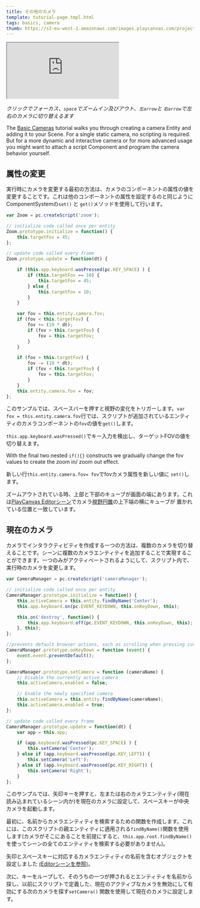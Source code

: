 ```yaml
---
title: その他のカメラ
template: tutorial-page.tmpl.html
tags: basics, camera
thumb: https://s3-eu-west-1.amazonaws.com/images.playcanvas.com/projects/12/405835/E7331A-image-75.jpg
---
```


<iframe src="https://playcanv.as/p/5yUf1fvg/"></iframe>

*クリックでフォーカス、`space`でズームイン及びアウト、`左arrow`と `右arrow`で左右のカメラに切り替えるます*

The [Basic Cameras][1] tutorial walks you through creating a camera Entity and adding it to your Scene. For a single static camera, no scripting is required. But for a more dynamic and interactive camera or for more advanced usage you might want to attach a script Component and program the camera behavior yourself.

## 属性の変更

実行時にカメラを変更する最初の方法は、カメラのコンポーネントの属性の値を変更することです。これは他のコンポーネントの属性を設定するのと同じように
ComponentSystemの`set()` と `get()`メソッドを使用して行います。

```javascript
var Zoom = pc.createScript('zoom');

// initialize code called once per entity
Zoom.prototype.initialize = function() {
    this.targetFov = 45;
};

// update code called every frame
Zoom.prototype.update = function(dt) {

    if (this.app.keyboard.wasPressed(pc.KEY_SPACE) ) {
        if (this.targetFov == 10) {
            this.targetFov = 45;
        } else {
            this.targetFov = 10;
        }
    }

    var fov = this.entity.camera.fov;
    if (fov < this.targetFov) {
        fov += (10 * dt);
        if (fov > this.targetFov) {
            fov = this.targetFov;
        }
    }

    if (fov > this.targetFov) {
        fov -= (10 * dt);
        if (fov < this.targetFov) {
            fov = this.targetFov;
        }
    }
    this.entity.camera.fov = fov;
};

```

このサンプルでは、スペースバーを押すと視野の変化をトリガーします。`var fov = this.entity.camera.fov`行では、スクリプトが追加されているエンティティのカメラコンポーネントの`fov`の値を`get()`します。

`this.app.keyboard.wasPressed()`でキー入力を検出し、ターゲットFOVの値を切り替えます。

With the final two nested `if(){}` constructs we gradually change the fov values to create the zoom in/ zoom out effect.

新しい行`this.entity.camera.fov= fov`でfovカメラ属性を新しい値に `set()`します。

ズームアウトされている時、上部と下部のキューブが画面の端にあります。これは[PlayCanvas Editorシーン][3]でカメラ[視野円錐][2]の上下端の横にキューブが
置かれている位置と一致しています。

## 現在のカメラ

カメラでインタラクティビティを作成する一つの方法は、複数のカメラを切り替えることです。シーンに複数のカメラエンティティを追加することで実現することができます。一つのみがアクティベートされるようにして、スクリプト内で、実行時のカメラを変更します。

```javascript
var CameraManager = pc.createScript('cameraManager');

// initialize code called once per entity
CameraManager.prototype.initialize = function() {
    this.activeCamera = this.entity.findByName('Center');
    this.app.keyboard.on(pc.EVENT_KEYDOWN, this.onKeyDown, this);

    this.on('destroy', function() {
        this.app.keyboard.off(pc.EVENT_KEYDOWN, this.onKeyDown, this);
    }, this);
};

//prevents default browser actions, such as scrolling when pressing cursor keys
CameraManager.prototype.onKeyDown = function (event) {
    event.event.preventDefault();
};

CameraManager.prototype.setCamera = function (cameraName) {
    // Disable the currently active camera
    this.activeCamera.enabled = false;

    // Enable the newly specified camera
    this.activeCamera = this.entity.findByName(cameraName);
    this.activeCamera.enabled = true;
};

// update code called every frame
CameraManager.prototype.update = function(dt) {
    var app = this.app;

    if (app.keyboard.wasPressed(pc.KEY_SPACE) ) {
        this.setCamera('Center');
    } else if (app.keyboard.wasPressed(pc.KEY_LEFT)) {
        this.setCamera('Left');
    } else if (app.keyboard.wasPressed(pc.KEY_RIGHT)) {
        this.setCamera('Right');
    }
};
```

このサンプルでは、矢印キーを押すと、左または右のカメラエンティティ(現在読み込まれているシーン内か)を現在のカメラに設定して、スペースキーが中央カメラを起動します。

最初に、名前からカメラエンティティを検索するための関数を作成します。これには、このスクリプトの親エンティティに適用される`findByName()`関数を使用します(カメラがそこにあることを前提にすると、`this.app.root.findByName()` を使ってシーンの全てのエンティティを検索する必要がありません)。

矢印とスペースキーに対応するカメラエンティティの名前を含むオブジェクトを設定しました [(Editorシーンを参照)][3]。

次に、キーをループして、そのうちの一つが押されるとエンティティを名前から探し、以前にスクリプトで定義した、現在のアクティブなカメラを無効にして有効にする次のカメラを探す`setCamera()` 関数を使用して現在のカメラに設定します。

[1]: /tutorials/basic-cameras/
[2]: https://en.wikipedia.org/wiki/Frustum
[3]: https://playcanvas.com/editor/scene/440116

